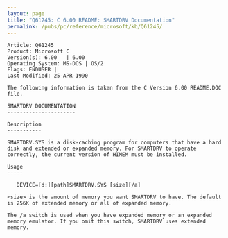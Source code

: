 ```yaml
---
layout: page
title: "Q61245: C 6.00 README: SMARTDRV Documentation"
permalink: /pubs/pc/reference/microsoft/kb/Q61245/
---
```


	Article: Q61245
	Product: Microsoft C
	Version(s): 6.00   | 6.00
	Operating System: MS-DOS | OS/2
	Flags: ENDUSER |
	Last Modified: 25-APR-1990
	
	The following information is taken from the C Version 6.00 README.DOC
	file.
	
	SMARTDRV DOCUMENTATION
	----------------------
	
	Description
	-----------
	
	SMARTDRV.SYS is a disk-caching program for computers that have a hard
	disk and extended or expanded memory. For SMARTDRV to operate
	correctly, the current version of HIMEM must be installed.
	
	Usage
	-----
	
	   DEVICE=[d:][path]SMARTDRV.SYS [size][/a]
	
	<size> is the amount of memory you want SMARTDRV to have. The default
	is 256K of extended memory or all of expanded memory.
	
	The /a switch is used when you have expanded memory or an expanded
	memory emulator. If you omit this switch, SMARTDRV uses extended
	memory.

